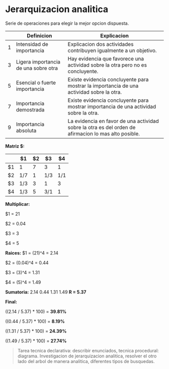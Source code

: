 # Jerarquizacion analitica

Serie de operaciones para elegir la mejor opcion dispuesta.

| | Definicion | Explicacion |
|---|---|---|
| 1 | Intensidad de importancia | Explicacion dos actividades contribuyen igualmente a un objetivo. |
| 3 | Ligera importancia de una sobre otra | Hay evidencia que favorece una actividad sobre la otra pero no es concluyente. |
| 5 | Esencial o fuerte importancia | Existe evidencia concluyente para mostrar la importancia de una actividad sobre la otra. |
| 7 | Importancia demostrada | Existe evidencia concluyente para mostrar importancia de una actividad sobre la otra. |
| 9 | Importancia absoluta | La evidencia en favor de una actividad sobre la otra es del orden de afirmacion lo mas alto posible. |

**Matriz $:**

| | $1 | $2 | $3 | $4 |
|---|---|---|---|---|
| $1 | 1 | 7 | 3 | 1 |
| $2 | 1/7 | 1 | 1/3 | 1/1 |
| $3 | 1/3 | 3 | 1 | 3 |
| $4 | 1/3 | 5 | 3/1 | 1 |

**Multiplicar:**

$1 = 21

$2 = 0.04

$3 = 3

$4 = 5

**Raices:**
$1 = (21)^4 = 2.14

$2 = (0.04)^4 = 0.44

$3 = (3)^4 = 1.31

$4 = (5)^4 = 1.49

**Sumatoria:**
2.14
0.44
1.31
1.49
**R = 5.37**

**Final:**

((2.14 / 5.37) * 100) = **39.81%**

((0.44 / 5.37) * 100) = **8.19%**

((1.31 / 5.37) * 100) = **24.39%**

((1.49 / 5.37) * 100) = **27.74%**

> Tarea tecnica declarativa: describir enunciados, tecnica procedural: diagrama.
> Investigacion de jerarquizacion analitica, resolver el otro lado del arbol de manera analitica, diferentes tipos de busquedas.

